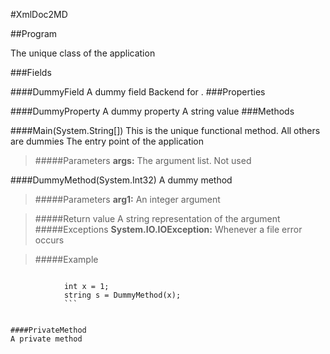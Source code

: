 ﻿#XmlDoc2MD

##Program
            
The unique class of the application
        
###Fields

####DummyField
A dummy field Backend for .
###Properties

####DummyProperty
A dummy property A string value
###Methods


####Main(System.String[])
This is the unique functional method. All others are dummies
The entry point of the application
> #####Parameters
> **args:** The argument list. Not used


####DummyMethod(System.Int32)
A dummy method
> #####Parameters
> **arg1:** An integer argument

> #####Return value
> A string representation of the argument
> #####Exceptions
> **System.IO.IOException:** Whenever a file error occurs

> #####Example
> 
            
```

            int x = 1;
            string s = DummyMethod(x);
            ``` 
            

####PrivateMethod
A private method